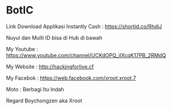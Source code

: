 # BotIC

Link Download Applikasi Instantly Cash : https://shortid.co/RhdjJ

Nuyul dan Multi ID bisa di Hub di bawah

My Youtube : https://www.youtube.com/channel/UCKdOPQ_iIXcqK17PB_2RMdQ

My Website : http://hackingforlive.cf

My Facebok : https://web.facebook.com/xroot.xroot.7

Moto : Berbagi Itu Indah

Regard Boychongzen aka Xroot
